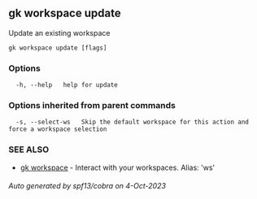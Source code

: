 ## gk workspace update

Update an existing workspace

```
gk workspace update [flags]
```

### Options

```
  -h, --help   help for update
```

### Options inherited from parent commands

```
  -s, --select-ws   Skip the default workspace for this action and force a workspace selection
```

### SEE ALSO

* [gk workspace](gk_workspace.md)	 - Interact with your workspaces. Alias: 'ws'

###### Auto generated by spf13/cobra on 4-Oct-2023
